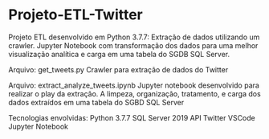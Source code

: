 # Projeto-ETL-Twitter
Projeto ETL desenvolvido em Python 3.7.7: Extração de dados utilizando um crawler. Jupyter Notebook com transformação dos dados para uma melhor visualização analítica e 
carga em uma tabela do SGDB SQL Server.

Arquivo: get_tweets.py
Crawler para extração de dados do Twitter

Arquivo: extract_analyze_tweets.ipynb
Jupyter notebook desenvolvido para realizar o play da extração. A limpeza, organização, tratamento, e carga dos dados extraídos em uma tabela do SGBD SQL Server

Tecnologias envolvidas:
Python 3.7.7
SQL Server 2019
API Twitter
VSCode
Jupyter Notebook

